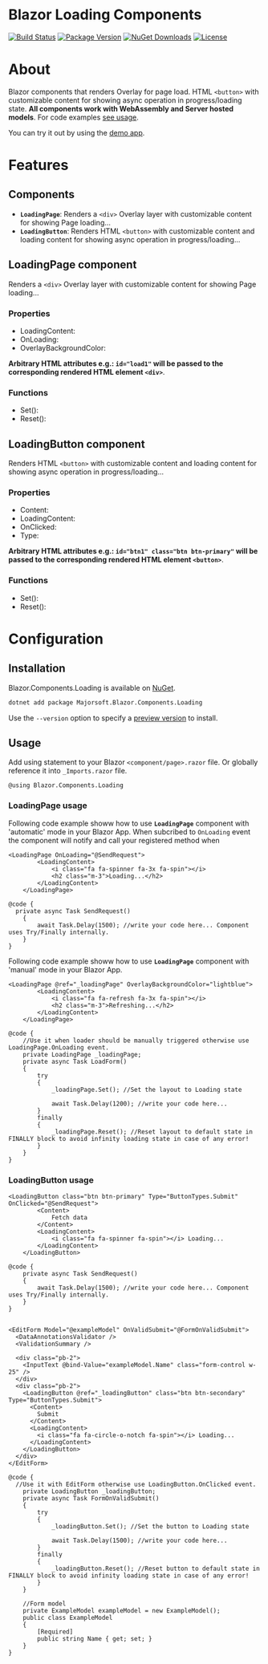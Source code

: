 
Blazor Loading Components
============
[![Build Status](https://dev.azure.com/major-soft/GitHub/_apis/build/status/blazor-components/blazor-components-build-check)](https://dev.azure.com/major-soft/GitHub/_build/latest?definitionId=6)
[![Package Version](https://img.shields.io/nuget/v/Majorsoft.Blazor.Components.Loading?label=Latest%20Version)](https://www.nuget.org/packages/Majorsoft.Blazor.Components.Loading/)
[![NuGet Downloads](https://img.shields.io/nuget/dt/Majorsoft.Blazor.Components.Loading?label=Downloads)](https://www.nuget.org/packages/Majorsoft.Blazor.Components.Loading/)
[![License](https://img.shields.io/badge/License-MIT-green.svg)](https://github.com/majorimi/blazor-components/blob/master/LICENSE)

# About

Blazor components that renders Overlay for page load. HTML `<button>` with customizable content for showing async operation in progress/loading state. **All components work with WebAssembly and Server hosted models**. 
For code examples [see usage](https://github.com/majorimi/blazor-components/blob/master/src/Blazor.Components.TestApps.Common/Components/Loading.razor).

You can try it out by using the [demo app](https://blazorextensions.z6.web.core.windows.net/loading).

# Features

## Components

- **`LoadingPage`**: Renders a `<div>` Overlay layer with customizable content for showing Page loading...
- **`LoadingButton`**: Renders HTML `<button>` with customizable content and loading content for showing async operation in progress/loading...

## LoadingPage component
Renders a `<div>` Overlay layer with customizable content for showing Page loading...

### Properties
- LoadingContent:
- OnLoading:
- OverlayBackgroundColor:

**Arbitrary HTML attributes e.g.: `id="load1"` will be passed to the corresponding rendered HTML element `<div>`**.

### Functions
- Set():
- Reset():

## LoadingButton component
Renders HTML `<button>` with customizable content and loading content for showing async operation in progress/loading...

### Properties
- Content:
- LoadingContent:
- OnClicked:
- Type:

**Arbitrary HTML attributes e.g.: `id="btn1" class="btn btn-primary"` will be passed to the corresponding rendered HTML element `<button>`**.

### Functions
- Set():
- Reset():

# Configuration

## Installation

Blazor.Components.Loading is available on [NuGet](https://www.nuget.org/packages/Majorsoft.Blazor.Components.Loading/). 

```sh
dotnet add package Majorsoft.Blazor.Components.Loading
```
Use the `--version` option to specify a [preview version](https://www.nuget.org/packages/Majorsoft.Blazor.Components.Loading/absoluteLatest) to install.

## Usage

Add using statement to your Blazor `<component/page>.razor` file. Or globally reference it into `_Imports.razor` file.
```
@using Blazor.Components.Loading
```

### LoadingPage usage

Following code example showw how to use **`LoadingPage`** component with 'automatic' mode in your Blazor App. When subcribed to `OnLoading` event the component will notify and call your registered method when 

```
<LoadingPage OnLoading="@SendRequest">
		<LoadingContent>
			<i class="fa fa-spinner fa-3x fa-spin"></i> 
			<h2 class="m-3">Loading...</h2>
		</LoadingContent>
	</LoadingPage>
  
@code {
  private async Task SendRequest()
	{
		await Task.Delay(1500); //write your code here... Component uses Try/Finally internally.
	}
}
```

Following code example showw how to use **`LoadingPage`** component with 'manual' mode in your Blazor App.

```
<LoadingPage @ref="_loadingPage" OverlayBackgroundColor="lightblue">
		<LoadingContent>
			<i class="fa fa-refresh fa-3x fa-spin"></i> 
			<h2 class="m-3">Refreshing...</h2>
		</LoadingContent>
	</LoadingPage>
  
@code {
	//Use it when loader should be manually triggered otherwise use LoadingPage.OnLoading event.
	private LoadingPage _loadingPage;
	private async Task LoadForm()
	{
		try
		{
			_loadingPage.Set(); //Set the layout to Loading state

			await Task.Delay(1200); //write your code here...
		}
		finally
		{
			_loadingPage.Reset(); //Reset layout to default state in FINALLY block to avoid infinity loading state in case of any error!
		}
	}
}
```

### LoadingButton usage

```
<LoadingButton class="btn btn-primary" Type="ButtonTypes.Submit" OnClicked="@SendRequest">
		<Content>
			Fetch data
		</Content>
		<LoadingContent>
			<i class="fa fa-spinner fa-spin"></i> Loading...
		</LoadingContent>
	</LoadingButton>
  
@code {
	private async Task SendRequest()
	{
		await Task.Delay(1500); //write your code here... Component uses Try/Finally internally.
	}
}

```


```

<EditForm Model="@exampleModel" OnValidSubmit="@FormOnValidSubmit">
  <DataAnnotationsValidator />
  <ValidationSummary />

  <div class="pb-2">
	<InputText @bind-Value="exampleModel.Name" class="form-control w-25" />
  </div>
  <div class="pb-2">
	<LoadingButton @ref="_loadingButton" class="btn btn-secondary" Type="ButtonTypes.Submit">
	  <Content>
		Submit
	  </Content>
	  <LoadingContent>
		<i class="fa fa-circle-o-notch fa-spin"></i> Loading...
	  </LoadingContent>
	</LoadingButton>
  </div>
</EditForm>
  
@code {
  //Use it with EditForm otherwise use LoadingButton.OnClicked event.
	private LoadingButton _loadingButton;
	private async Task FormOnValidSubmit()
	{
		try
		{
			_loadingButton.Set(); //Set the button to Loading state

			await Task.Delay(1500); //write your code here...
		}
		finally
		{
			_loadingButton.Reset(); //Reset button to default state in FINALLY block to avoid infinity loading state in case of any error!
		}
	}

	//Form model
	private ExampleModel exampleModel = new ExampleModel();
	public class ExampleModel
	{
		[Required]
		public string Name { get; set; }
	}
}

```
